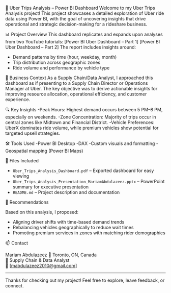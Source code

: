 🚖 Uber Trips Analysis – Power BI Dashboard
Welcome to my Uber Trips Analysis project! This project showcases a detailed exploration of Uber ride data using Power BI, with the goal of uncovering insights that drive operational and strategic decision-making for a rideshare business.

📊 Project Overview
This dashboard replicates and expands upon analyses from two YouTube tutorials:
[Power BI Uber Dashboard – Part 1]
[Power BI Uber Dashboard – Part 2]
The report includes insights around:
- Demand patterns by time (hour, weekday, month)
- Trip distribution across geographic zones
- Ride volume and performance by vehicle type

📌 Business Context
As a Supply Chain/Data Analyst, I approached this dashboard as if presenting to a Supply Chain Director or Operations Manager at Uber. The key objective was to derive actionable insights for improving resource allocation, operational efficiency, and customer experience.

🔍 Key Insights
-Peak Hours: Highest demand occurs between 5 PM–8 PM, especially on weekends.
-Zone Concentration: Majority of trips occur in central zones like Midtown and Financial District.
-Vehicle Preferences: UberX dominates ride volume, while premium vehicles show potential for targeted upsell strategies.

🛠️ Tools Used
-Power BI Desktop
-DAX
-Custom visuals and formatting
-Geospatial mapping (Power BI Maps)

📁 Files Included

- `Uber_Trips_Analysis_Dashboard.pdf` – Exported dashboard for easy viewing
- `Uber_Trips_Analysis_Presentation_MariamAbdulazeez.pptx` – PowerPoint summary for executive presentation
- `README.md` – Project description and documentation

🎯 Recommendations

Based on this analysis, I proposed:
- Aligning driver shifts with time-based demand trends
- Rebalancing vehicles geographically to reduce wait times
- Promoting premium services in zones with matching rider demographics

📫 Contact

Mariam Abdulazeez 
📍 Toronto, ON, Canada  
💼 Supply Chain & Data Analyst  
📧 [mabdulazeez2010@gmail.com]

---

Thanks for checking out my project! Feel free to explore, leave feedback, or connect.
